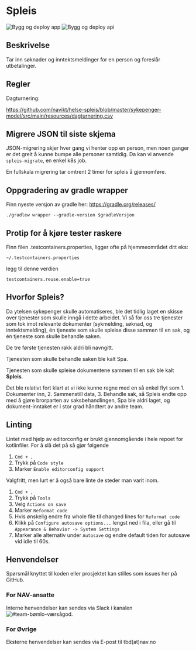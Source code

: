 # Spleis
![Bygg og deploy app](https://github.com/navikt/helse-spleis/workflows/Bygg%20og%20deploy%20app/badge.svg)
![Bygg og deploy api](https://github.com/navikt/helse-spleis/workflows/Bygg%20og%20deploy%20api/badge.svg)

## Beskrivelse

Tar inn søknader og inntektsmeldinger for en person og foreslår utbetalinger.

## Regler

Dagturnering: 

https://github.com/navikt/helse-spleis/blob/master/sykepenger-model/src/main/resources/dagturnering.csv

## Migrere JSON til siste skjema

JSON-migrering skjer hver gang vi henter opp en person, men noen ganger er det greit å kunne bumpe alle personer samtidig.
Da kan vi anvende `spleis-migrate`, en enkel k8s job.

En fullskala migrering tar omtrent 2 timer for spleis å gjennomføre.

## Oppgradering av gradle wrapper
Finn nyeste versjon av gradle her: https://gradle.org/releases/

```./gradlew wrapper --gradle-version $gradleVersjon```

## Protip for å kjøre tester raskere
Finn filen .testcontainers.properties, ligger ofte på hjemmeområdet ditt eks:

```~/.testcontainers.properties```

legg til denne verdien

```testcontainers.reuse.enable=true```

## Hvorfor Spleis?

Da ytelsen sykepenger skulle automatiseres, ble det tidlig laget en skisse over tjenester som skulle inngå i dette arbeidet. Vi så for oss tre tjenester som tok imot relevante dokumenter (sykmelding, søknad, og inntektsmelding), én tjeneste som skulle spleise disse sammen til en sak, og én tjeneste som skulle behandle saken.

De tre første tjenesten rakk aldri bli navngitt.

Tjenesten som skulle behandle saken ble kalt Spa.

Tjenesten som skulle spleise dokumentene sammen til en sak ble kalt **Spleis**.

Det ble relativt fort klart at vi ikke kunne regne med en så enkel flyt som 1. Dokumenter inn, 2. Sammenstill data, 3. Behandle sak, så Spleis endte opp med å gjøre brorparten av saksbehandlingen, Spa ble aldri laget, og dokument-inntaket er i stor grad håndtert av andre team.

## Linting

Lintet med hjelp av editorconfig er brukt gjennomgående i hele repoet for kotlinfiler. For å slå det på så gjør følgende
1. `Cmd + ,`
2. Trykk på `Code style`
3. Marker `Enable editorconfig support` 

Valgfritt, men lurt er å også bare linte de steder man varit inom. 
1. `Cmd + ,`
2. Trykk på `Tools`
3. Velg `Actions on save`
4. Marker `Reformat code`
5. Hvis ønskelig endre fra whole file til changed lines for `Reformat code`
6. Klikk på `Configure autosave options...` lengst ned i fila, eller gå til `Appearance & Behavior -> System Settings` 
7. Marker alle alternativ under `Autosave` og endre default tiden for autosave vid idle til 60s. 

## Henvendelser
Spørsmål knyttet til koden eller prosjektet kan stilles som issues her på GitHub.

### For NAV-ansatte
Interne henvendelser kan sendes via Slack i kanalen ![#team-bømlo-værsågod](https://nav-it.slack.com/archives/C019637N90X).

### For Øvrige 
Eksterne henvendelser kan sendes via E-post til tbd(at)nav.no
